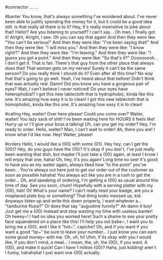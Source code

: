 #connector
 ... ... 

#banter
You know, that's always something I've wondered about.
I've never been able to justify spending the money for it, but it could be a good idea still.
Is that really all there is to it?
Hey, it's really insensitive to joke about that!
Hello!? Are you listening to yourself?
I can't say...
Oh man, I finally got it!
Alright, Alright, I see.
Oh you can say that again!
And then they were like: "You can't be serious!"
And then they were like: "I've been saying that!"
And then they were like: "I will miss you."
And then they were like: "I know right!?"
And then they were like: "I'm leaving."
And then they were like: "I guess you got a point."
And then they were like: "So that's it?"
Ooooooooh...
I don't get it.
That is fair.
There's that guy from the other place that always does that!
That woman gets on my nerves!
Surely it can't be the same person?
Do you really think I should do it? Even after all this time?
No way that that's going to go well.
Yeah, I've heard about that before!
Didn't think that was actually real. Damn!
Did you know you have a gorgeous pair of eyes?
Wait, I can't believe I never noticed!
Do your eyes have heterophobia!?
I got this new tablecloth that is hydrophobic, kinda like this one. It's amazing how easy it is to clean!
I got this new tablecloth that is homophobic, kinda like this one. It's amazing how easy it is to clean!


#calling
Hey, waiter! Over here please! Could you come over?
Waiter, waiter!
You lazy sack of shit! I've been waiting here for HOURS it feels like! Hurry up or I'll give your boss a talking!
Uh, can you get my order?
Hey, I'm ready to order.
Hello, waiter?
Man, I can't wait to order!
Ah, there you are! I know what I'd like now.
Hey!
Waiter, please!

#orders
Hello, I would like a {00} with some {01}.
Hey hey, can I get the {00}?
Hey, do you guys have the {10}? It's okay if you don't, I've just really been wanting that dish, but maybe I'll just take a {00} again, at least I know I will enjoy that one, haha!
Oh, hey, it's you again! Long time no see! It's good to have you as my waiter again, always liked how "to the point" you've been... You're always out here just to get our order out of the customer as soon as possible hahaha! You always act like you are in a rush to get the order... Oh, and speaking of ordering, I'm getting a {00} as usual around this time of day. See you soon, chum! Hopefully with a serving platter with my {00}, hah!
Oi! What's your name? I can't really read your badge, are you a misplaced plate boy or something? That thing looks messed up, kid. Anyways listen up and write thís down properly, I want whatever a... "tamburine flussi?" Or does that say "augustine funnily?" Ah damn it boy! Just get me a {00} instead and stop wasting my time with useless banter!
Oh heeey~! I had no idea you worked here! Such a shame to see your pretty face squandered on a place like this! I'll help you out babe~, I want you to bring me a {00}, and I like it "hot~", capiche? Oh, and if you want if you want a good "tip~" be sure to leave your number... I just know you can earn some good money~ with me.
Oh, uh, hi! Uhm, if its okay with you I would like, if you don't mind, a meal... I mean, the, uh, the {00}, if you want.
A {00}, and make it quick!
Can I have 1 million {00}? Haha, just kidding! aren't I funny, hahahaha! I just want one {00} actually.